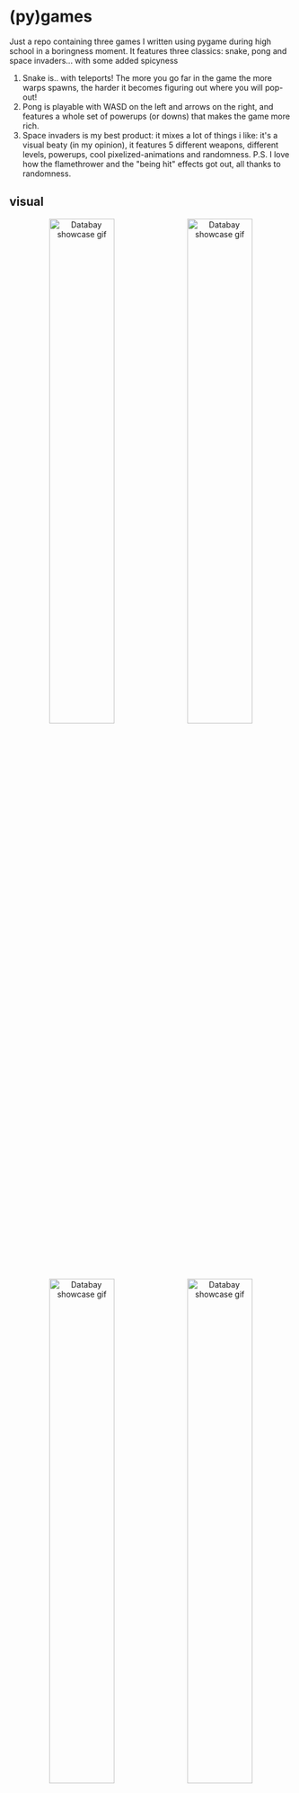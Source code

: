 # (py)games

Just a repo containing three games I written using pygame during high school in a boringness moment. It features three classics: snake, pong and space invaders... with some added spicyness
1) Snake is.. with teleports! The more you go far in the game the more warps spawns, the harder it becomes figuring out where you will pop-out!
2) Pong is playable with WASD on the left and arrows on the right, and features a whole set of powerups (or downs) that makes the game more rich.
3) Space invaders is my best product: it mixes a lot of things i like: it's a visual beaty (in my opinion), it features 5 different weapons, different levels, powerups, cool pixelized-animations and randomness. P.S. I love how the flamethrower and the "being hit" effects got out, all thanks to randomness.

## visual

<p align="center">
    <img src="https://github.com/albertomors/pygame/blob/7d03baafe88a17f1e6d7fc950e5ac9e738b95f5b/res/inv1.gif" alt="Databay showcase gif" title="Databay showcase gif" width="48%"/>
    <img src="https://github.com/albertomors/pygame/blob/7d03baafe88a17f1e6d7fc950e5ac9e738b95f5b/res/inv2.gif" alt="Databay showcase gif" title="Databay showcase gif" width="48%"/>
</p>
<p align="center">
    <img src="https://github.com/albertomors/pygame/blob/7d03baafe88a17f1e6d7fc950e5ac9e738b95f5b/res/snek1.gif" alt="Databay showcase gif" title="Databay showcase gif" width="48%"/>
    <img src="https://github.com/albertomors/pygame/blob/7d03baafe88a17f1e6d7fc950e5ac9e738b95f5b/res/pong.gif" alt="Databay showcase gif" title="Databay showcase gif" width="48%"/>
</p>

## Usage
You will need `pygame` to run them, to install it, just run `pip install pygame` from the terminal you're running python.

## License
This project is licensed under the MIT License. See the [LICENSE](LICENSE) file for more details.
